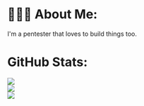 ### 

# 👨🏻‍💻 About Me:
I'm a pentester that loves to build things too.

# GitHub Stats:

![](https://github-readme-stats.vercel.app/api?username=danielchactoura&theme=material-palenight&hide_border=true&include_all_commits=true&count_private=true)<br/>
![](https://github-readme-streak-stats.herokuapp.com/?user=danielchactoura&theme=material-palenight&hide_border=true)<br/>
![](https://github-readme-stats.vercel.app/api/top-langs/?username=danielchactoura&theme=material-palenight&hide_border=true&include_all_commits=true&count_private=true&layout=compact)


<!-- 
<div>
  <a href="https://github.com/danielchactoura">
  <img height="180em" src="https://github-readme-stats.vercel.app/api?username=danielchactoura&show_icons=true&theme=material-palenight&include_all_commits=true&count_private=true"/>
  <img height="180em" src="https://github-readme-stats.vercel.app/api/top-langs/?username=danielchactoura&layout=compact&langs_count=7&theme=material-palenight"/>
</div>
<div>
  <img src = "https://github-readme-streak-stats.herokuapp.com?user=danielchactoura&theme=material-palenight&hide_border=true" width = 457 />
</div> -->
